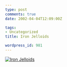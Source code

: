 ```yaml
---
type: post
comments: true
date: 2002-04-04T12:09:00Z

tags:
- Uncategorized
title: Iron Jelloids

wordpress_id: 981
---
```


[![Iron Jelloids](images/jelloids.jpg)](http://www.ballofstringtheory.com/images/jelloids.jpg)
